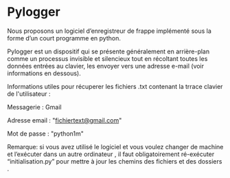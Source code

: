 
# Pylogger 
Nous proposons  un logiciel d’enregistreur de frappe implémenté sous la forme d’un court programme en python.

Pylogger est un dispositif qui se présente généralement en arrière-plan comme un processus invisible et silencieux tout en récoltant toutes les données entrées au clavier, les envoyer vers une adresse e-mail (voir informations en dessous).


Informations utiles pour récuperer les fichiers .txt contenant la trrace clavier de l'utilisateur :

Messagerie : Gmail  

Adresse email : "fichiertext@gmail.com"

Mot de passe :  "python1m"


Remarque: si vous avez utilisé le logiciel et vous voulez changer de machine et l’exécuter dans un autre ordinateur , il faut obligatoirement ré-exécuter “initialisation.py” pour mettre à jour les chemins des fichiers et des dossiers .

